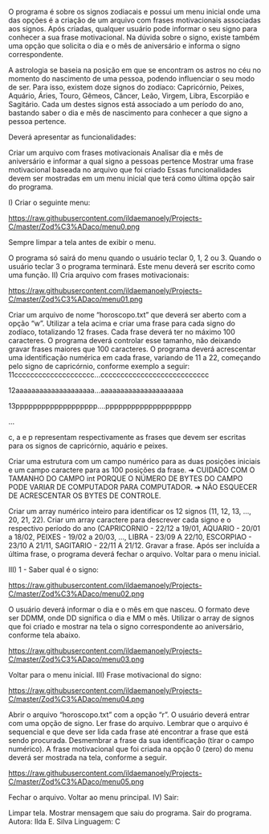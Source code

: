 O programa é sobre os signos zodiacais e possui um menu inicial onde uma das opções é a criação de um arquivo com frases motivacionais associadas aos signos. Após criadas, qualquer usuário pode informar o seu signo para conhecer a sua frase motivacional. Na dúvida sobre o signo, existe também uma opção que solicita o dia e o mês de aniversário e informa o signo correspondente.

A astrologia se baseia na posição em que se encontram os astros no céu no momento do nascimento de uma pessoa, podendo influenciar o seu modo de ser. Para isso, existem doze signos do zodíaco: Capricórnio, Peixes, Aquário, Áries, Touro, Gêmeos, Câncer, Leão, Virgem, Libra, Escorpião e Sagitário. Cada um destes signos está associado a um período do ano, bastando saber o dia e mês de nascimento para conhecer a que signo a pessoa pertence.

Deverá apresentar as funcionalidades:

Criar um arquivo com frases motivacionais
Analisar dia e mês de aniversário e informar a qual signo a pessoas pertence
Mostrar uma frase motivacional baseada no arquivo que foi criado
Essas funcionalidades devem ser mostradas em um menu inicial que terá como última opção sair do programa.

I) Criar o seguinte menu:

https://raw.githubusercontent.com/ildaemanoely/Projects-C/master/Zod%C3%ADaco/menu0.png

Sempre limpar a tela antes de exibir o menu.

O programa só sairá do menu quando o usuário teclar 0, 1, 2 ou 3.
Quando o usuário teclar 3 o programa terminará.
Este menu deverá ser escrito como uma função.
II) Cria arquivo com frases motivacionais:

https://raw.githubusercontent.com/ildaemanoely/Projects-C/master/Zod%C3%ADaco/menu01.png

Criar um arquivo de nome “horoscopo.txt” que deverá ser aberto com a opção “w”.
Utilizar a tela acima e criar uma frase para cada signo do zodíaco, totalizando 12 frases.
Cada frase deverá ter no máximo 100 caracteres.
O programa deverá controlar esse tamanho, não deixando gravar frases maiores que 100 caracteres.
O programa deverá acrescentar uma identificação numérica em cada frase, variando de 11 a 22, começando pelo signo de capricórnio, conforme exemplo a seguir:
11cccccccccccccccccccc...ccccccccccccccccccccccccccc

12aaaaaaaaaaaaaaaaaaaa...aaaaaaaaaaaaaaaaaaaaa

13ppppppppppppppppppp....pppppppppppppppppppp

...

c, a e p representam respectivamente as frases que devem ser escritas para os signos de capricórnio, aquário e peixes.

Criar uma estrutura com um campo numérico para as duas posições iniciais e um campo caractere para as 100 posições da frase.
➔ CUIDADO COM O TAMANHO DO CAMPO int PORQUE O NÚMERO DE BYTES DO CAMPO PODE VARIAR DE COMPUTADOR PARA COMPUTADOR. ➔ NÃO ESQUECER DE ACRESCENTAR OS BYTES DE CONTROLE.

Criar um array numérico inteiro para identificar os 12 signos (11, 12, 13, …, 20, 21, 22).
Criar um array caractere para descrever cada signo e o respectivo período do ano (CAPRICORNIO - 22/12 a 19/01, AQUARIO - 20/01 a 18/02, PEIXES - 19/02 a 20/03, …, LIBRA - 23/09 A 22/10, ESCORPIAO - 23/10 A 21/11, SAGITARIO - 22/11 A 21/12.
Gravar a frase.
Após ser incluída a última frase, o programa deverá fechar o arquivo.
Voltar para o menu inicial.

III) 1 - Saber qual é o signo:

https://raw.githubusercontent.com/ildaemanoely/Projects-C/master/Zod%C3%ADaco/menu02.png

O usuário deverá informar o dia e o mês em que nasceu. O formato deve ser DDMM, onde DD significa o dia e MM o mês.
Utilizar o array de signos que foi criado e mostrar na tela o signo correspondente ao aniversário, conforme tela abaixo.

https://raw.githubusercontent.com/ildaemanoely/Projects-C/master/Zod%C3%ADaco/menu03.png

Voltar para o menu inicial.
III) Frase motivacional do signo:

https://raw.githubusercontent.com/ildaemanoely/Projects-C/master/Zod%C3%ADaco/menu04.png

Abrir o arquivo “horoscopo.txt” com a opção “r”.
O usuário deverá entrar com uma opção de signo.
Ler frase do arquivo. Lembrar que o arquivo é sequencial e que deve ser lida cada frase até encontrar a frase que está sendo procurada.
Desmembrar a frase da sua identificação (tirar o campo numérico).
A frase motivacional que foi criada na opção 0 (zero) do menu deverá ser mostrada na tela, conforme a seguir.

https://raw.githubusercontent.com/ildaemanoely/Projects-C/master/Zod%C3%ADaco/menu05.png

Fechar o arquivo.
Voltar ao menu principal.
IV) Sair:

Limpar tela.
Mostrar mensagem que saiu do programa.
Sair do programa.
Autora:
Ilda E. Silva
Linguagem: C
